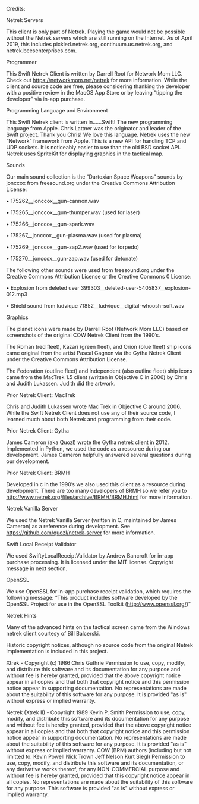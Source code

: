 Credits:

Netrek Servers

This client is only part of Netrek. Playing the game would not be possible without the Netrek servers which are still running on the Internet. As of April 2019, this includes pickled.netrek.org, continuum.us.netrek.org, and netrek.beesenterprises.com.

Programmer

This Swift Netrek Client is written by Darrell Root for Network Mom LLC. Check out https://networkmom.net/netrek for more information. While the client and source code are free, please considering thanking the developer with a positive review in the MacOS App Store or by leaving “tipping the developer” via in-app purchase.

Programming Language and Environment

This Swift Netrek client is written in……Swift! The new programming language from Apple. Chris Lattner was the originator and leader of the Swift project. Thank you Chris! We love this language. Netrek uses the new “Network” framework from Apple. This is a new API for handling TCP and UDP sockets. It is noticeably easier to use than the old BSD socket API. Netrek uses SpriteKit for displaying graphics in the tactical map.

Sounds

Our main sound collection is the “Dartoxian Space Weapons” sounds by jonccox from freesound.org under the Creative Commons Attribution License:

• 175262__jonccox__gun-cannon.wav

• 175265__jonccox__gun-thumper.wav (used for laser)

• 175266__jonccox__gun-spark.wav

• 175267__jonccox__gun-plasma.wav (used for plasma)

• 175269__jonccox__gun-zap2.wav (used for torpedo)

• 175270__jonccox__gun-zap.wav (used for detonate)

The following other sounds were used from freesound.org under the Creative Commons Attribution License or the Creative Commons 0 License:

• Explosion from deleted user 399303__deleted-user-5405837__explosion-012.mp3

• Shield sound from ludvique 71852__ludvique__digital-whoosh-soft.wav

Graphics

The planet icons were made by Darrell Root (Network Mom LLC) based on screenshots of the original COW Netrek Client from the 1990’s.

The Roman (red fleet), Kazari (green fleet), and Orion (blue fleet) ship icons came original from the artist Pascal Gagnon via the Gytha Netrek Client under the Creative Commons Attribution License.

The Federation (outline fleet) and Independent (also outline fleet) ship icons came from the MacTrek 1.5 client (written in Objective C in 2006) by Chris and Judith Lukassen. Judith did the artwork.

Prior Netrek Client: MacTrek

Chris and Judith Lukassen wrote Mac Trek in Objective C around 2006. While the Swift Netrek Client does not use any of their source code, I learned much about both Netrek and programming from their code.

Prior Netrek Client: Gytha

James Cameron (aka Quozl) wrote the Gytha netrek client in 2012. Implemented in Python, we used the code as a resource during our development. James Cameron helpfully answered several questions during our development.

Prior Netrek Client: BRMH

Developed in c in the 1990’s we also used this client as a resource during development. There are too many developers of BRMH so we refer you to http://www.netrek.org/files/archive/BRMH/BRMH.html for more information.

Netrek Vanilla Server

We used the Netrek Vanilla Server (written in C, maintained by James Cameron) as a reference during development. See https://github.com/quozl/netrek-server for more information.

Swift Local Receipt Validator

We used SwiftyLocalReceiptValidator by Andrew Bancroft for in-app purchase processing. It is licensed under the MIT license. Copyright message in next section.

OpenSSL

We use OpenSSL for in-app purchase receipt validation, which requires the following message: “This product includes software developed by the OpenSSL Project for use in the OpenSSL Toolkit (http://www.openssl.org/)”

Netrek Hints

Many of the advanced hints on the tactical screen came from the Windows netrek client courtesy of Bill Balcerski.

Historic copyright notices, although no source code from the original Netrek implementation is included in this project.

Xtrek - Copyright (c) 1986 Chris Guthrie Permission to use, copy, modify, and distribute this software and its documentation for any purpose and without fee is hereby granted, provided that the above copyright notice appear in all copies and that both that copyright notice and this permission notice appear in supporting documentation. No representations are made about the suitability of this software for any purpose. It is provided "as is" without express or implied warranty.

Netrek (Xtrek II) - Copyright 1989 Kevin P. Smith Permission to use, copy, modify, and distribute this software and its documentation for any purpose and without fee is hereby granted, provided that the above copyright notice appear in all copies and that both that copyright notice and this permission notice appear in supporting documentation. No representations are made about the suitability of this software for any purpose. It is provided "as is" without express or implied warranty. COW (BRM) authors (including but not limitted to: Kevin Powell Nick Trown Jeff Nelson Kurt Siegl) Permission to use, copy, modify, and distribute this software and its documentation, or any derivative works thereof, for any NON-COMMERCIAL purpose and without fee is hereby granted, provided that this copyright notice appear in all copies. No representations are made about the suitability of this software for any purpose. This software is provided "as is" without express or implied warranty.

